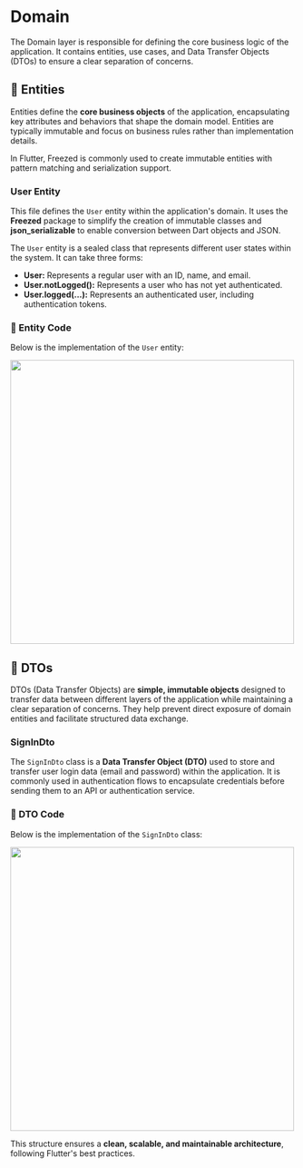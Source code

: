 # Domain  
The Domain layer is responsible for defining the core business logic of the application. It contains entities, use cases, and Data Transfer Objects (DTOs) to ensure a clear separation of concerns.  

## 📌 Entities  
Entities define the **core business objects** of the application, encapsulating key attributes and behaviors that shape the domain model. Entities are typically immutable and focus on business rules rather than implementation details.  

In Flutter, Freezed is commonly used to create immutable entities with pattern matching and serialization support.  

### User Entity  
This file defines the `User` entity within the application's domain. It uses the **Freezed** package to simplify the creation of immutable classes and **json_serializable** to enable conversion between Dart objects and JSON.  

The `User` entity is a sealed class that represents different user states within the system. It can take three forms:  

- **User:** Represents a regular user with an ID, name, and email.  
- **User.notLogged():** Represents a user who has not yet authenticated.  
- **User.logged(...):** Represents an authenticated user, including authentication tokens.  

### 📜 Entity Code  
Below is the implementation of the `User` entity:  

<div>  
  <img src="https://github.com/user-attachments/assets/c6508263-2552-4e77-84bc-8f5fdd389dd1" width="500px">  
</div>  

## 📌 DTOs  
DTOs (Data Transfer Objects) are **simple, immutable objects** designed to transfer data between different layers of the application while maintaining a clear separation of concerns. They help prevent direct exposure of domain entities and facilitate structured data exchange.  

### SignInDto  

The `SignInDto` class is a **Data Transfer Object (DTO)** used to store and transfer user login data (email and password) within the application. It is commonly used in authentication flows to encapsulate credentials before sending them to an API or authentication service.  

### 📜 DTO Code  
Below is the implementation of the `SignInDto` class:  

<div>  
  <img src="https://github.com/user-attachments/assets/fa78a44b-1157-4a99-9fc2-8b1505a37978" width="500px">  
</div>  

This structure ensures a **clean, scalable, and maintainable architecture**, following Flutter's best practices.  
